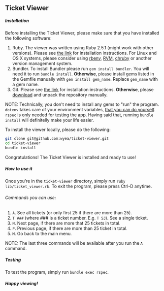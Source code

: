## Ticket Viewer

##### Installation
Before installing the Ticket Viewer, please make sure that you have installed the following software:

1. Ruby. The viewer was written using Ruby 2.5.1 (might work with other versions). Please see [the link](https://www.ruby-lang.org/en/downloads/) for installation instructions. For Linux and OS X systems, please consider using [rbenv](https://github.com/rbenv/rbenv), [RVM](https://rvm.io/rvm/install), [chruby](https://github.com/postmodern/chruby) or another version management system.
2. Bundler. To install Bundler please run `gem install bundler`. You will need it to run `bundle install`. **Otherwise**, please install gems listed in the Gemfile manually with `gem install gem_name`. Replace `gem_name` with a gem name.
3. Git. Please see [the link](https://git-scm.com/downloads) for installation instructions. **Otherwise**, please [download](https://github.com/wyea/ticket-viewer/archive/master.zip) and unpack the repository manually.

NOTE: Technically, you don't need to install any gems to "run" the program. `dotenv` takes care of your environment variables, [that you can do yourself](https://wiki.archlinux.org/index.php/Environment_variables). `rspec` is only needed for testing the app. Having said that, running `bundle install` will definitelly make your life easier.

To install the viewer locally, please do the following:
```sh
git clone git@github.com:wyea/ticket-viewer.git
cd ticket-viewer
bundle install
```
Congratulations! The Ticket Viewer is installed and ready to use!

##### How to use it
Once you're in the `ticket-viewer` directory, simply run `ruby lib/ticket_viewer.rb`. To exit the program, please press Ctrl-D anytime.

###### Commands you can use:
1. `A`. See all tickets (or only first 25 if there are more than 25).
2. `T ###` (where ### is a ticket number. E.g. `T 53`). See a single ticket.
3. `N`. Next page, if there are more that 25 tickets in total.
4. `P`. Previous page, if there are more than 25 ticket in total.
5. `M`. Go back to the main menu.

NOTE: The last three commands will be available after you run the `A` command.

##### Testing
To test the program, simply run `bundle exec rspec`.

##### Happy viewing!
